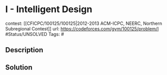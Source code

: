 # I - Intelligent Design

contest: [[CFICPC/100125/100125|2012-2013 ACM-ICPC, NEERC, Northern Subregional Contest]]
url: https://codeforces.com/gym/100125/problem/I
#Status/UNSOLVED
Tags: #

## Description

## Solution

